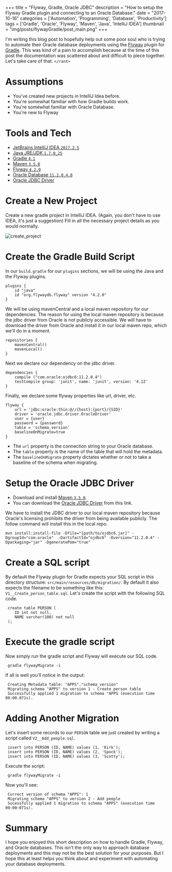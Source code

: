 +++
title = "Flyway, Gradle, Oracle JDBC"
description = "How to setup the Flyway Gradle plugin and connecting to an Oracle Database."
date = "2017-10-16"
categories = ['Automation', 'Programming', 'Database', 'Productivity']
tags = ['Gradle', 'Oracle', 'Flyway', 'Maven', 'Java', 'IntelliJ IDEA']
thumbnail = "img/posts/flywayGradle/post_main.png"
+++

I'm writing this blog post to hopefully help out some poor soul who is trying to automate their Oracle database deployments using the [Flyway](https://flywaydb.org) plugin for [Gradle](https://gradle.org/). This was kind of a pain to accomplish because at the time of this post the documentation was scattered about and difficult to piece together. Let's take care of that. ``</rant>``

# Assumptions
* You've created new projects in IntelliJ Idea before.
* You're somewhat familiar with how Gradle builds work.
* You're somewhat familiar with Oracle Database.
* You're new to Flyway

# Tools and Tech
* [JetBrains IntelliJ IDEA `2017.2.5`](https://www.jetbrains.com/idea/download/#section=windows)
* [Java JRE/JDK `1.7.0_25`](http://www.oracle.com/technetwork/java/javase/downloads/jdk8-downloads-2133151.html)
* [Gradle `4.1`](https://gradle.org/)
* [Maven `3.5.0`](https://maven.apache.org/download.cgi)
* [Flyway `4.2.0`](https://flywaydb.org)
* [Oracle Database `11.2.0.4.0`](http://www.oracle.com/technetwork/database/enterprise-edition/downloads/index.html)
* [Oracle JDBC Driver](http://www.oracle.com/technetwork/database/enterprise-edition/jdbc-112010-090769.html)

# Create a New Project

Create a new gradle project in IntelliJ IDEA. (Again, you don't have to use IDEA, it's just a suggestion) Fill in all the necessary project details as you would normally.

![create_project](/img/posts/flywayGradle/create_project.png "Create Project")

# Create the Gradle Build Script

In our `build.gradle` for our `plugins` sections, we will be using the Java and the Flyway plugins.

    plugins {
        id "java"
        id "org.flywaydb.flyway" version "4.2.0"
    }

We will be using mavenCentral and a local maven repository for our dependencies. The reason for using the local maven repository is because the jdbc driver from Oracle is not publicly accessible. We will have to download the driver from Oracle and install it in our local maven repo, which we'll do in a moment.
    
    repositories {
        mavenCentral()
        mavenLocal()
    }
    
Next we declare our dependency on the jdbc driver.

    dependencies {
        compile ("com.oracle:ojdbc6:11.2.0.4")
        testCompile group: 'junit', name: 'junit', version: '4.12'
    }
    
Finally, we declare some flyway properties like url, driver, etc.

    flyway {
        url = 'jdbc:oracle:thin:@//{host}:{port}/{SID}'
        driver = 'oracle.jdbc.driver.OracleDriver'
        user = {user}
        password = {password}
        table = 'schema_version'
        baselineOnMigrate=true
    }
    
* The `url` property is the connection string to your Oracle database.
* The `table` property is the name of the table that will hold the metadata.
* The `baselineOnMigrate` property dictates whether or not to take a baseline of the schema when migrating.

# Setup the Oracle JDBC Driver

* Download and install [Maven `3.5.0`](https://maven.apache.org/download.cgi). 
* You can download the [Oracle JDBC Driver](http://www.oracle.com/technetwork/database/enterprise-edition/jdbc-112010-090769.html) from this link.

We have to install the JDBC driver to our local maven repository because Oracle's licensing prohibits the driver from being available publicly. The follow command will install this in the local repo. 

`mvn install:install-file -Dfile="{path/to/ojdbc6.jar}" -DgroupId="com.oracle"  -DartifactId="ojdbc6" -Dversion="11.2.0.4" -Dpackaging="jar" -DgeneratePom="true"`

# Create a SQL script

By default the Flyway plugin for Gradle expects your SQL script in this directory structure: ```src/main/resources/db/migration/```. By default it also expects the filename to be something like this: ```V1__Create_person_table.sql```. Let's create the script with the following SQL code.

     create table PERSON (
        ID int not null,
        NAME varchar(100) not null
     );

# Execute the gradle script

Now simply run the gradle script and Flyway will execute our SQL code.

     gradle flywayMigrate -i 

If all is well you'll notice in the output:

     Creating Metadata table: "APPS"."schema_version"
     Migrating schema "APPS" to version 1 - Create person table
     Successfully applied 1 migration to schema "APPS (execution time 00:00.071s).

# Adding Another Migration

Let's insert some records to our ```PERSON``` table we just created by writing a script called ```V2__Add_people.sql```.

     insert into PERSON (ID, NAME) values (1, 'Kirk');
     insert into PERSON (ID, NAME) values (2, 'Spock');
     insert into PERSON (ID, NAME) values (3, 'Scotty');
     
Execute the script:

     gradle flywayMigrate -i
     
Now you'll see:

     Currect version of schema "APPS": 1
     Migrating schema "APPS" to version 2 - Add people
     Sucessfully applied 1 migration to schema "APPS" (execution time 00:00:071s).
     
# Summary

I hope you enjoyed this short description on how to handle Gradle, Flyway, and Oracle databases. This isn't the only way to approach database deployments and this may not be the best solution for your purposes. But I hope this at least helps you think about and experiment with automating your database deployments. 